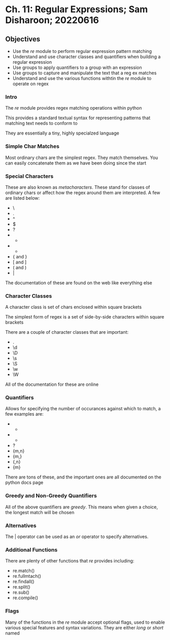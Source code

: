 # Ch. 11: Regular Expressions; Sam Disharoon; 20220616

## Objectives

- Use the _re_ module to perform regular expression pattern matching
- Understand and use character classes and quantifiers when building a regular expression
- Use groups to apply quantifiers to a group with an expression 
- Use groups to capture and manipulate the text that a reg ex matches
- Understand and use the various functions withtin the _re_ module to operate on regex

### Intro

The _re_ module provides regex matching operations within python

This provides a standard textual syntax for representing patterns that matching text  needs to conform to

They are essentially a tiny, highly specialzed language

### Simple Char Matches

Most ordinary chars are the simplest regex. They match themselves. You can easily concatenate them as we have been doing since the start 

### Special Characters

These are also known as _metacharacters_. These stand for classes of ordinary chars or affect how the regex around them are interpreted. A few are listed below:
- \
- .
- ^
- $
- ?
- +
- *
- { and }
- [ and ]
- ( and )
- |

The documentation of these are found on the web like everything else


### Character Classes

A character class is set of chars enclosed within square brackets

The simplest form of regex is a set of side-by-side characters within square brackets

There are a couple of character classes that are important:
- .
- \d
- \D
- \s
- \S
- \w
- \W

All of the documentation for these are online

### Quantifiers

Allows for specifying the number of occurances against which to match, a few examples are:

- *
- +
- ?
- {m,n}
- {m,}
- {,n}
- {m}

There are tons of these, and the important ones are all documented on the python docs page

### Greedy and Non-Greedy Quantifiers

All of the above quantifiers are _greedy_. This means when given a choice, the longest match will be chosen

### Alternatives

The | operator can be used as an _or_ operator to specify alternatives.

### Additional Functions

There are plenty of other functions that _re_ provides including:
- re.match()
- re.fullmtach()
- re.findall()
- re.split()
- re.sub()
- re.compile()

### Flags

Many of the functions in the _re_ module accept optional flags, used to enable various special features and syntax variations. They are either _long_ or _short_ named 


